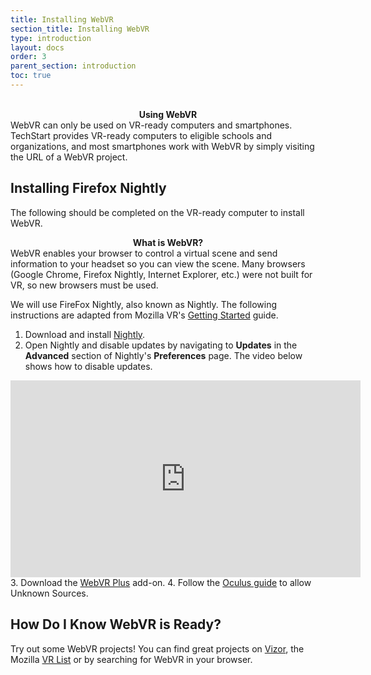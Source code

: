 ```yaml
---
title: Installing WebVR
section_title: Installing WebVR
type: introduction
layout: docs
order: 3
parent_section: introduction
toc: true
---
```

<br>
<div class="alert_red">
  <div style="text-align:center">
  	<strong>Using WebVR</strong> 
  </div>
  WebVR can only be used on VR-ready computers and smartphones. TechStart provides VR-ready computers to eligible schools and organizations, and most smartphones work with WebVR by simply visiting the URL of a WebVR project.
</div> 

## Installing Firefox Nightly
The following should be completed on the VR-ready computer to install WebVR. 

<div class="alert_yellow">
  <div style="text-align:center">
  	<strong>What is WebVR?</strong> 
  </div>
  WebVR enables your browser to control a virtual scene and send information to your headset so you can view the scene. Many browsers (Google Chrome, Firefox Nightly, Internet Explorer, etc.) were not built for VR, so new browsers must be used.
</div> 

We will use FireFox Nightly, also known as Nightly. The following instructions are adapted from Mozilla VR's [Getting Started](https://mozvr.com/#start) guide.

1. Download and install <a href="https://archive.mozilla.org/pub/firefox/nightly/2017/03/2017-03-01-03-02-02-mozilla-central/firefox-54.0a1.en-US.win64.installer.exe">Nightly</a>.
2. Open Nightly and disable updates by navigating to **Updates** in the **Advanced** section of Nightly's **Preferences** page. The video below shows how to disable updates.
<div style="text-align:center">
	<iframe width="560" height="315" src="https://www.youtube.com/embed/oQJO0u1kvFo" frameborder="0" allowfullscreen></iframe>
</div>
3. Download the <a href="https://addons.mozilla.org/en-Gb/firefox/addon/mozilla-webvr-enabler/">WebVR Plus</a> add-on.
4. Follow the <a href="https://support.oculus.com/878170922281071">Oculus guide</a> to allow Unknown Sources.

## How Do I Know WebVR is Ready?
Try out some WebVR projects! You can find great projects on <a href="http://vizor.io/">Vizor</a>, the Mozilla <a href="http://vrlist.io/">VR List</a> or by searching for WebVR in your browser.
